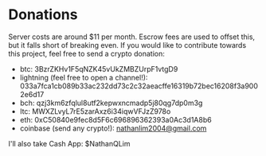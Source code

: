 # Donations

Server costs are around $11 per month. Escrow fees are used to offset this, but it falls short of breaking even. If you would like to contribute towards this project, feel free to send a crypto donation:

- btc: 3BzrZKHv1F5qNZK45vUkZMBZUrpF1vtgD9
- lightning (feel free to open a channel!): 033a7fca1cb089b33ac232dd73c2c32aeacffe16319b72bec16208f3a9002e6d17
- bch: qzj3km6zfqlul8utf2kepwxncmadp5j80qg7dp0m3g
- ltc: MWXZLvyL7rE5zarAxz6i34iqwVFJzZ978o
- eth: 0xC50840e9fec8d5F6c696896362393a0Ac3d1A8b6
- coinbase (send any crypto!): nathanlim2004@gmail.com

I'll also take Cash App: $NathanQLim